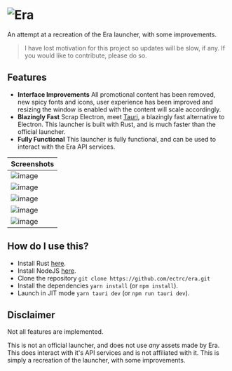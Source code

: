 # ![Era](https://github.com/ectrc/era/assets/13946988/11c733fc-a308-4b78-bf62-c2a2c79e1226)

An attempt at a recreation of the Era launcher, with some improvements.

> I have lost motivation for this project so updates will be slow, if any. If you would like to contribute, please do so.

## Features

- **Interface Improvements** All promotional content has been removed, new spicy fonts and icons, user experience has been improved and resizing the window is enabled with the content will scale accordingly.
- **Blazingly Fast** Scrap Electron, meet [Tauri](https://tauri.app), a blazingly fast alternative to Electron. This launcher is built with Rust, and is much faster than the official launcher.
- **Fully Functional** This launcher is fully functional, and can be used to interact with the Era API services.

| Screenshots                                                                                 |
| ------------------------------------------------------------------------------------------- |
| ![image](https://github.com/ectrc/era/assets/13946988/444aef77-9c5c-4e80-9b87-d09cef557994) |
| ![image](https://github.com/ectrc/era/assets/13946988/b92ae05e-8d53-4d78-a681-a06632cb7c51) |
| ![image](https://github.com/ectrc/era/assets/13946988/6e5b8f67-fee4-452c-b3ff-a4b06c1482c8) |
| ![image](https://github.com/ectrc/era/assets/13946988/8435ba8f-d850-46bf-9f4e-9a92d1772bc3) |
| ![image](https://github.com/ectrc/era/assets/13946988/2c06c15b-3108-4834-9c0b-50f108979685) |

## How do I use this?

- Install Rust [here](https://rustup.rs).
- Install NodeJS [here](https://nodejs.org/en/download).
- Clone the repository `git clone https://github.com/ectrc/era.git`
- Install the dependencies `yarn install` (or `npm install`).
- Launch in JIT mode `yarn tauri dev` (or `npm run tauri dev`).

## Disclaimer

Not all features are implemented.

This is not an official launcher, and does not use _any_ assets made by Era. This does interact with it's API services and is not affiliated with it. This is simply a recreation of the launcher, with some improvements.
